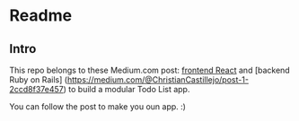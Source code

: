 # Readme

## Intro
This repo belongs to these Medium.com post: [frontend React](https://medium.com/@ChristianCastillejo/how-to-build-a-todo-list-app-using-react-hooks-redux-jwt-and-css-grid-and-connect-it-to-3-a2204ed33f72) and [backend Ruby on Rails] (https://medium.com/@ChristianCastillejo/post-1-2ccd8f37e457) to build a modular Todo List app.

You can follow the post to make you oun app. :)
